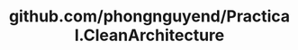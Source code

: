 ---
layout: post
title: github.com/phongnguyend/Practical.CleanArchitecture
categories: link
tags: [انگلیسی, گیت‌هاب, برنامه‌نویسی]
---